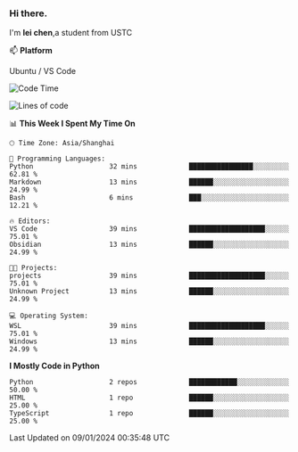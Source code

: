 ### Hi there.
I'm **lei chen**,a student from USTC

📫 **Platform**

Ubuntu / VS Code

<!--START_SECTION:waka-->
![Code Time](http://img.shields.io/badge/Code%20Time-156%20hrs-blue)

![Lines of code](https://img.shields.io/badge/From%20Hello%20World%20I%27ve%20Written-12.0%20thousand%20lines%20of%20code-blue)

📊 **This Week I Spent My Time On** 

```text
🕑︎ Time Zone: Asia/Shanghai

💬 Programming Languages: 
Python                   32 mins             ████████████████░░░░░░░░░   62.81 % 
Markdown                 13 mins             ██████░░░░░░░░░░░░░░░░░░░   24.99 % 
Bash                     6 mins              ███░░░░░░░░░░░░░░░░░░░░░░   12.21 % 

🔥 Editors: 
VS Code                  39 mins             ███████████████████░░░░░░   75.01 % 
Obsidian                 13 mins             ██████░░░░░░░░░░░░░░░░░░░   24.99 % 

🐱‍💻 Projects: 
projects                 39 mins             ███████████████████░░░░░░   75.01 % 
Unknown Project          13 mins             ██████░░░░░░░░░░░░░░░░░░░   24.99 % 

💻 Operating System: 
WSL                      39 mins             ███████████████████░░░░░░   75.01 % 
Windows                  13 mins             ██████░░░░░░░░░░░░░░░░░░░   24.99 % 
```

**I Mostly Code in Python** 

```text
Python                   2 repos             ████████████░░░░░░░░░░░░░   50.00 % 
HTML                     1 repo              ██████░░░░░░░░░░░░░░░░░░░   25.00 % 
TypeScript               1 repo              ██████░░░░░░░░░░░░░░░░░░░   25.00 % 
```




 Last Updated on 09/01/2024 00:35:48 UTC
<!--END_SECTION:waka-->
